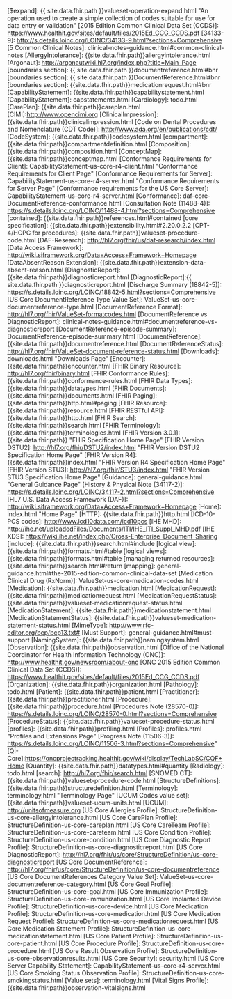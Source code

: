 
[(how to search by date)]: {{site.data.fhir.path}}search.html#date
[(how to search by reference)]: {{site.data.fhir.path}}search.html#reference
[(how to search by token)]: {{site.data.fhir.path}}search.html#token
[{{site.data.fhir.path}}StructureDefinition/data-absent-reason]: {{site.data.fhir.path}}StructureDefinition/data-absent-reason
[$docref operation]: OperationDefinition-docref.html
[$expand]: {{ site.data.fhir.path }}valueset-operation-expand.html  "An operation used to create a simple collection of codes suitable for use for data entry or validation"
[2015 Edition Common Clinical Data Set (CCDS)]: https://www.healthit.gov/sites/default/files/2015Ed_CCG_CCDS.pdf
[34133-9]: http://s.details.loinc.org/LOINC/34133-9.html?sections=Comprehensive
[5 Common Clinical Notes]: clinical-notes-guidance.html#common-clinical-notes
[AllergyIntolerance]: {{site.data.fhir.path}}allergyintolerance.html
[Argonaut]: http://argonautwiki.hl7.org/index.php?title=Main_Page
[boundaries section]: {{ site.data.fhir.path }}documentreference.html#bnr
[boundaries section]: {{ site.data.fhir.path }}DocumentReference.html#bnr
[boundaries section]: {{site.data.fhir.path}}medicationrequest.html#bnr
[CapabilityStatement]: {{site.data.fhir.path}}capabilitystatement.html
[CapabilityStatement]: capstatements.html
[Cardiology]: todo.html
[CarePlan]: {{site.data.fhir.path}}careplan.html
[CIMI]:http://www.opencimi.org
[ClinicalImpression]: {{site.data.fhir.path}}clinicalimpression.html
[Code on Dental Procedures and Nomenclature (CDT Code)]: http://www.ada.org/en/publications/cdt/
[CodeSystem]: {{site.data.fhir.path}}codesystem.html
[compartment]: {{site.data.fhir.path}}compartmentdefinition.html
[Composition]: {{site.data.fhir.path}}composition.html
[ConceptMap]: {{site.data.fhir.path}}conceptmap.html
[Conformance Requirements for Client]: CapabilityStatement-us-core-r4-client.html "Conformance Requirements for Client Page"
[Conformance Requirements for Server]: CapabilityStatement-us-core-r4-server.html "Conformance Requirements for Server Page"
[Conformance requirements for the US Core Server]: CapabilityStatement-us-core-r4-server.html
[Conformance]: daf-core-DocumentReference-conformance.html
[Consultation Note (11488-4)]: https://s.details.loinc.org/LOINC/11488-4.html?sections=Comprehensive
[contained]: {{site.data.fhir.path}}references.html#contained
[core specification]: {{site.data.fhir.path}}extensibility.html#2.20.0.2.2
[CPT-4/HCPC for procedures]: {{site.data.fhir.path}}valueset-procedure-code.html
[DAF-Research]: http://hl7.org/fhir/us/daf-research/index.html
[Data Access Framework]: http://wiki.siframework.org/Data+Access+Framework+Homepage
[DataAbsentReason Extension]: {{site.data.fhir.path}}extension-data-absent-reason.html
[DiagnosticReport]: {{site.data.fhir.path}}diagnosticreport.html
[DiagnosticReport]:{{ site.data.fhir.path }}diagnosticreport.html
[Discharge Summary (18842-5)]: https://s.details.loinc.org/LOINC/18842-5.html?sections=Comprehensive
[US Core DocumentReference Type Value Set]: ValueSet-us-core-documentreference-type.html
[DocumentReference Format]: http://hl7.org/fhir/ValueSet-formatcodes.html
[DocumentReference vs DiagnosticReport]: clinical-notes-guidance.html#documentreference-vs-diagnosticreport
[DocumentReference-episode-summary]: DocumentReference-episode-summary.html
[DocumentReference]: {{site.data.fhir.path}}documentreference.html
[DocumentReferenceStatus]: http://hl7.org/fhir/ValueSet-document-reference-status.html
[Downloads]: downloads.html "Downloads Page"
[Encounter]: {{site.data.fhir.path}}encounter.html
[FHIR Binary Resource]: http://hl7.org/fhir/binary.html
[FHIR Conformance Rules]: {{site.data.fhir.path}}conformance-rules.html
[FHIR Data Types]: {{site.data.fhir.path}}datatypes.html
[FHIR Documents]: {{site.data.fhir.path}}documents.html
[FHIR Paging]: {{site.data.fhir.path}}http.html#paging
[FHIR Resource]: {{site.data.fhir.path}}resource.html
[FHIR RESTful API]: {{site.data.fhir.path}}http.html
[FHIR Search]: {{site.data.fhir.path}}search.html
[FHIR Terminology]: {{site.data.fhir.path}}terminologies.html
[FHIR Version 3.0.1]: {{site.data.fhir.path}} "FHIR Specification Home Page"
[FHIR Version DSTU2]: http://hl7.org/fhir/DSTU2/index.html "FHIR Version DSTU2 Specification Home Page"
[FHIR Version R4]: {{site.data.fhir.path}}index.html "FHIR Version R4 Specification Home Page"
[FHIR Version STU3]: http://hl7.org/fhir/STU3/index.html "FHIR Version STU3 Specification Home Page"
[Guidance]: general-guidance.html  "General Guidance Page"
[History & Physical Note (34117-2)]: https://s.details.loinc.org/LOINC/34117-2.html?sections=Comprehensive
[HL7 U.S. Data Access Framework (DAF)]: http://wiki.siframework.org/Data+Access+Framework+Homepage
[Home]: index.html "Home Page"
[HTTP]: {{site.data.fhir.path}}http.html
[ICD-10-PCS codes]: http://www.icd10data.com/icd10pcs
[IHE MHD]: http://ihe.net/uploadedFiles/Documents/ITI/IHE_ITI_Suppl_MHD.pdf
[IHE XDS]: https://wiki.ihe.net/index.php/Cross-Enterprise_Document_Sharing
[include]: {{site.data.fhir.path}}search.html#include
[logical view]: {{site.data.fhir.path}}formats.html#table
[logical views]: {{site.data.fhir.path}}formats.html#table
[managing returned resources]: {{site.data.fhir.path}}search.html#return
[mapping]: general-guidance.html#the-2015-edition-common-clinical-data-set
[Medication Clinical Drug (RxNorm)]: ValueSet-us-core-medication-codes.html
[Medication]: {{site.data.fhir.path}}medication.html
[MedicationRequest]: {{site.data.fhir.path}}medicationrequest.html
[MedicationRequestStatus]: {{site.data.fhir.path}}valueset-medicationrequest-status.html
[MedicationStatement]: {{site.data.fhir.path}}medicationstatement.html
[MedicationStatementStatus]: {{site.data.fhir.path}}valueset-medication-statement-status.html
[MimeType]: http://www.rfc-editor.org/bcp/bcp13.txt#
[Must Support]: general-guidance.html#must-support
[NamingSystem]: {{site.data.fhir.path}}namingsystem.html
[Observation]: {{site.data.fhir.path}}observation.html
[Office of the National Coordinator for Health Information Technology (ONC)]: http://www.healthit.gov/newsroom/about-onc
[ONC 2015 Edition Common Clinical Data Set (CCDS)]: https://www.healthit.gov/sites/default/files/2015Ed_CCG_CCDS.pdf
[Organization]: {{site.data.fhir.path}}organization.html
[Pathology]: todo.html
[Patient]: {{site.data.fhir.path}}patient.html
[Practitioner]: {{site.data.fhir.path}}practitioner.html
[Procedure]: {{site.data.fhir.path}}procedure.html
[Procedures Note (28570-0)]: https://s.details.loinc.org/LOINC/28570-0.html?sections=Comprehensive
[ProcedureStatus]: {{site.data.fhir.path}}valueset-procedure-status.html
[profiles]: {{site.data.fhir.path}}profiling.html
[Profiles]: profiles.html "Profiles and Extensions Page"
[Progress Note (11506-3)]: https://s.details.loinc.org/LOINC/11506-3.html?sections=Comprehensive"
[QI-Core]:https://oncprojectracking.healthit.gov/wiki/display/TechLabSC/CQF+Home
[Quantity]: {{site.data.fhir.path}}datatypes.html#quantity
[Radiology]: todo.html
[search]: http://hl7.org/fhir/search.html
[SNOMED CT]: {{site.data.fhir.path}}valueset-procedure-code.html
[StructureDefinitions]: {{site.data.fhir.path}}structuredefinition.html
[Terminology]: terminology.html "Terminology Page"
[UCUM Codes value set]: {{site.data.fhir.path}}valueset-ucum-units.html
[UCUM]: http://unitsofmeasure.org
[US Core Allergies Profile]: StructureDefinition-us-core-allergyintolerance.html
[US Core CarePlan Profile]: StructureDefinition-us-core-careplan.html
[US Core CareTeam Profile]: StructureDefinition-us-core-careteam.html
[US Core Condition Profile]: StructureDefinition-us-core-condition.html
[US Core Diagnostic Report Profile]: StructureDefinition-us-core-diagnosticreport.html
[US Core DiagnosticReport]: http://hl7.org/fhir/us/core/StructureDefinition/us-core-diagnosticreport
[US Core DocumentReference]: http://hl7.org/fhir/us/core/StructureDefinition/us-core-documentreference
[US Core DocumentReferences Category Value Set]: ValueSet-us-core-documentreference-category.html
[US Core Goal Profile]: StructureDefinition-us-core-goal.html
[US Core Immunization Profile]: StructureDefinition-us-core-immunization.html
[US Core Implanted Device Profile]: StructureDefinition-us-core-device.html
[US Core Medication Profile]: StructureDefinition-us-core-medication.html
[US Core Medication Request Profile]: StructureDefinition-us-core-medicationrequest.html
[US Core Medication Statement Profile]: StructureDefinition-us-core-medicationstatement.html
[US Core Patient Profile]: StructureDefinition-us-core-patient.html
[US Core Procedure Profile]: StructureDefinition-us-core-procedure.html
[US Core Result Observation Profile]: StructureDefinition-us-core-observationresults.html
[US Core Security]: security.html
[US Core Server Capability Statement]: CapabilityStatement-us-core-r4-server.html
[US Core Smoking Status Observation Profile]: StructureDefinition-us-core-smokingstatus.html
[Value sets]: terminology.html
[Vital Signs Profile]: {{site.data.fhir.path}}observation-vitalsigns.html
